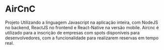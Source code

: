 # AirCnC
Projeto Utilizando a linguagem Javascript na aplicação inteira, com NodeJS no backend, ReactJS no frontend e React-Native na versão mobile.
Aircnc é utilizado para a inscrição de empresas com spots disponíveis para desenvolvedores, com a funcionalidade para realizarem reservas em tempo real.
